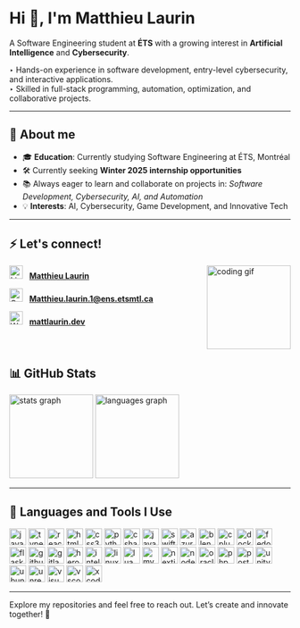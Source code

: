 # Hi 👋, I'm Matthieu Laurin  

A Software Engineering student at **ÉTS** with a growing interest in **Artificial Intelligence** and **Cybersecurity**.  

‣ Hands-on experience in software development, entry-level cybersecurity, and interactive applications.  
‣ Skilled in full-stack programming, automation, optimization, and collaborative projects.  

---

## 👀 About me  

- 🎓 **Education**: Currently studying Software Engineering at ÉTS, Montréal  
- 🛠️ Currently seeking **Winter 2025 internship opportunities**  
- 📚 Always eager to learn and collaborate on projects in: *Software Development, Cybersecurity, AI, and Automation*  
- 💡 **Interests**: AI, Cybersecurity, Game Development, and Innovative Tech  

---

## ⚡️ Let's connect!

<img
  align="right"
  height="150"
  alt="coding gif"
  src="https://media0.giphy.com/media/v1.Y2lkPTc5MGI3NjExNTg5MTc1ZWxsczU3OG5qc2wxbmYydTJzZWdrYW5zYnFpeWlndGRtMSZlcD12MV9pbnRlcm5hbF9naWZfYnlfaWQmY3Q9Zw/78XCFBGOlS6keY1Bil/giphy.gif"
/>

<p>
  <img src="https://raw.githubusercontent.com/maurodesouza/profile-readme-generator/master/src/assets/icons/social/linkedin/default.svg" width="24" height="24" alt="LinkedIn" />
  &nbsp;&nbsp;<a href="https://linkedin.com/in/matthieulaurin"><strong>Matthieu Laurin</strong></a>
</p>

<p>
  <img src="https://raw.githubusercontent.com/maurodesouza/profile-readme-generator/master/src/assets/icons/social/microsoft-outlook/default.svg" width="24" height="24" alt="Outlook" />
  &nbsp;&nbsp;<a href="mailto:Matthieu.laurin.1@ens.etsmtl.ca"><strong>Matthieu.laurin.1@ens.etsmtl.ca</strong></a>
</p>

<p>
  <img src="https://img.icons8.com/material-outlined/24/EBEBEB/globe--v1.png" width="24" height="24" alt="Website" />
  &nbsp;&nbsp;<a href="https://mattlaurin.dev"><strong>mattlaurin.dev</strong></a>
</p>

<br clear="both" />


## 📊 GitHub Stats  

<div align="left">
  <img src="https://github-readme-stats.vercel.app/api?username=MattLaurin&hide_title=false&hide_rank=false&show_icons=true&include_all_commits=true&count_private=true&disable_animations=false&theme=dark&locale=en&hide_border=true" height="150" alt="stats graph"  />
  <img src="https://github-readme-stats.vercel.app/api/top-langs?username=MattLaurin&locale=en&hide_title=false&layout=compact&card_width=320&langs_count=5&theme=gotham&hide_border=false" height="150" alt="languages graph"  />
</div>  

---

## 🚀 Languages and Tools I Use  

<p>
  <img src="https://cdn.jsdelivr.net/gh/devicons/devicon/icons/javascript/javascript-original.svg" height="30" alt="javascript logo" />
  <img src="https://cdn.jsdelivr.net/gh/devicons/devicon/icons/typescript/typescript-original.svg" height="30" alt="typescript logo" />
  <img src="https://cdn.jsdelivr.net/gh/devicons/devicon/icons/react/react-original.svg" height="30" alt="react logo" />
  <img src="https://cdn.jsdelivr.net/gh/devicons/devicon/icons/html5/html5-original.svg" height="30" alt="html5 logo" />
  <img src="https://cdn.jsdelivr.net/gh/devicons/devicon/icons/css3/css3-original.svg" height="30" alt="css3 logo" />
  <img src="https://cdn.jsdelivr.net/gh/devicons/devicon/icons/python/python-original.svg" height="30" alt="python logo" />
  <img src="https://cdn.jsdelivr.net/gh/devicons/devicon/icons/csharp/csharp-original.svg" height="30" alt="csharp logo" />
  <img src="https://cdn.jsdelivr.net/gh/devicons/devicon/icons/java/java-original.svg" height="30" alt="java logo" />
  <img src="https://cdn.jsdelivr.net/gh/devicons/devicon/icons/swift/swift-original.svg" height="30" alt="swift logo" />
  <img src="https://cdn.jsdelivr.net/gh/devicons/devicon/icons/azure/azure-original.svg" height="30" alt="azure logo" />
  <img src="https://cdn.jsdelivr.net/gh/devicons/devicon/icons/blender/blender-original.svg" height="30" alt="blender logo" />
  <img src="https://cdn.jsdelivr.net/gh/devicons/devicon/icons/cplusplus/cplusplus-original.svg" height="30" alt="cplusplus logo" />
  <img src="https://cdn.jsdelivr.net/gh/devicons/devicon/icons/docker/docker-original.svg" height="30" alt="docker logo" />
  <img src="https://cdn.jsdelivr.net/gh/devicons/devicon/icons/fedora/fedora-original.svg" height="30" alt="fedora logo" />
  <img src="https://cdn.jsdelivr.net/gh/devicons/devicon/icons/flask/flask-original.svg" height="30" alt="flask logo" />
  <img src="https://cdn.jsdelivr.net/gh/devicons/devicon/icons/github/github-original.svg" height="30" alt="github logo" />
  <img src="https://cdn.jsdelivr.net/gh/devicons/devicon/icons/gitlab/gitlab-original.svg" height="30" alt="gitlab logo" />
  <img src="https://cdn.jsdelivr.net/gh/devicons/devicon/icons/heroku/heroku-original.svg" height="30" alt="heroku logo" />
  <img src="https://cdn.jsdelivr.net/gh/devicons/devicon/icons/intellij/intellij-original.svg" height="30" alt="intellij logo" />
  <img src="https://cdn.jsdelivr.net/gh/devicons/devicon/icons/linux/linux-original.svg" height="30" alt="linux logo" />
  <img src="https://cdn.jsdelivr.net/gh/devicons/devicon/icons/lua/lua-original.svg" height="30" alt="lua logo" />
  <img src="https://cdn.jsdelivr.net/gh/devicons/devicon/icons/mysql/mysql-original.svg" height="30" alt="mysql logo" />
  <img src="https://cdn.jsdelivr.net/gh/devicons/devicon/icons/nextjs/nextjs-original.svg" height="30" alt="nextjs logo" />
  <img src="https://cdn.jsdelivr.net/gh/devicons/devicon/icons/nodejs/nodejs-original.svg" height="30" alt="nodejs logo" />
  <img src="https://cdn.jsdelivr.net/gh/devicons/devicon/icons/oracle/oracle-original.svg" height="30" alt="oracle logo" />
  <img src="https://cdn.jsdelivr.net/gh/devicons/devicon/icons/php/php-original.svg" height="30" alt="php logo" />
  <img src="https://cdn.jsdelivr.net/gh/devicons/devicon/icons/postgresql/postgresql-original.svg" height="30" alt="postgresql logo" />
  <img src="https://cdn.jsdelivr.net/gh/devicons/devicon/icons/unity/unity-original.svg" height="30" alt="unity logo" />
  <img src="https://cdn.jsdelivr.net/gh/devicons/devicon/icons/ubuntu/ubuntu-plain.svg" height="30" alt="ubuntu logo" />
  <img src="https://cdn.jsdelivr.net/gh/devicons/devicon/icons/unrealengine/unrealengine-original.svg" height="30" alt="unrealengine logo" />
  <img src="https://cdn.jsdelivr.net/gh/devicons/devicon/icons/visualstudio/visualstudio-plain.svg" height="30" alt="visualstudio logo" />
  <img src="https://cdn.jsdelivr.net/gh/devicons/devicon/icons/vscode/vscode-original.svg" height="30" alt="vscode logo" />
  <img src="https://cdn.jsdelivr.net/gh/devicons/devicon/icons/xcode/xcode-original.svg" height="30" alt="xcode logo" />
</p>


---

Explore my repositories and feel free to reach out. Let’s create and innovate together! 🚀
